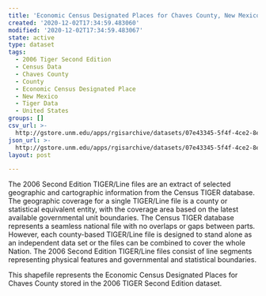 ```yaml
---
title: 'Economic Census Designated Places for Chaves County, New Mexico, 2006se TIGER'
created: '2020-12-02T17:34:59.483060'
modified: '2020-12-02T17:34:59.483067'
state: active
type: dataset
tags:
  - 2006 Tiger Second Edition
  - Census Data
  - Chaves County
  - County
  - Economic Census Designated Place
  - New Mexico
  - Tiger Data
  - United States
groups: []
csv_url: >-
  http://gstore.unm.edu/apps/rgisarchive/datasets/07e43345-5f4f-4ce2-8eb8-fe250b619a6e/tgr2006se_chav_placeec.derived.csv
json_url: >-
  http://gstore.unm.edu/apps/rgisarchive/datasets/07e43345-5f4f-4ce2-8eb8-fe250b619a6e/tgr2006se_chav_placeec.derived.json
layout: post

---
```

The 2006 Second Edition TIGER/Line files are an extract of selected geographic and cartographic information from the Census TIGER database.  The geographic coverage for a single TIGER/Line file is a county or statistical equivalent entity, with the coverage area based on the latest available governmental unit boundaries. The Census TIGER database represents a seamless national file with no overlaps or gaps between parts.  However, each county-based TIGER/Line file is designed to stand alone as an independent data set or the files can be combined to cover the whole Nation.  The 2006 Second Edition  TIGER/Line files consist of line segments representing physical features and governmental and statistical boundaries.  

This shapefile represents the Economic Census Designated Places for Chaves County stored in the 2006 TIGER Second Edition dataset.
